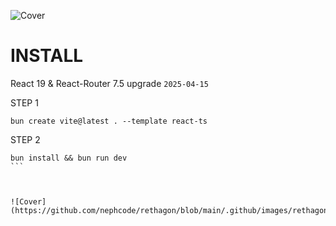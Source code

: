 ![Cover](https://github.com/nephcode/rethagon/blob/main/images/.github/rethagonReadmeHeader.png)

<!-- ∵ ƸӜƷ ∴∵ ƸӜƷ ∴∵ ƸӜƷ ∴∵ ƸӜƷ ∴∵ ƸӜƷ ∴∵ ƸӜƷ ∴∵ ƸӜƷ ∴∵ ƸӜƷ ∴∵ ƸӜƷ ∴∵ ƸӜƷ ∴∵ ƸӜƷ ∴∵ ƸӜƷ ∴ -->

# INSTALL

React 19 & React-Router 7.5 upgrade `2025-04-15`

STEP 1

```
bun create vite@latest . --template react-ts
```

STEP 2

````
bun install && bun run dev
```



![Cover](https://github.com/nephcode/rethagon/blob/main/.github/images/rethagonReadmeFooter.png)
````
